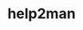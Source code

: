 ---
title: "help2man"
layout: cache
categories: [package, v0.18.1]
meta: {"versions": ["1.47.16"], "compilers": ["gcc@=7.3.1"], "oss": ["amzn2"], "platforms": ["linux"], "targets": ["aarch64", "graviton2", "x86_64_v3", "x86_64_v4"], "stacks": ["aws-isc", "aws-isc-aarch64", "root"], "num_specs": 4, "num_specs_by_stack": {"aws-isc": 2, "root": 4, "aws-isc-aarch64": 2}}
spec_details: [{"hash": "ckkifqee7vl4bjapyo52si72xffy2nco", "compiler": "gcc@=7.3.1", "versions": ["1.47.16"], "os": "amzn2", "platform": "linux", "target": "x86_64_v3", "variants": [], "stacks": ["aws-isc", "root"], "size": "-", "tarball": "https://binaries.spack.io/v0.18.1/build_cache/linux-amzn2-x86_64_v3/gcc-7.3.1/help2man-1.47.16/linux-amzn2-x86_64_v3-gcc-7.3.1-help2man-1.47.16-ckkifqee7vl4bjapyo52si72xffy2nco.spack"}, {"hash": "wznmwkgv3jm6umkp57edaomiidgwh5l4", "compiler": "gcc@=7.3.1", "versions": ["1.47.16"], "os": "amzn2", "platform": "linux", "target": "graviton2", "variants": [], "stacks": ["aws-isc-aarch64", "root"], "size": "-", "tarball": "https://binaries.spack.io/v0.18.1/build_cache/linux-amzn2-graviton2/gcc-7.3.1/help2man-1.47.16/linux-amzn2-graviton2-gcc-7.3.1-help2man-1.47.16-wznmwkgv3jm6umkp57edaomiidgwh5l4.spack"}, {"hash": "y75ifei3j7lydn3crdnifirgq4c5cx4p", "compiler": "gcc@=7.3.1", "versions": ["1.47.16"], "os": "amzn2", "platform": "linux", "target": "aarch64", "variants": [], "stacks": ["aws-isc-aarch64", "root"], "size": "-", "tarball": "https://binaries.spack.io/v0.18.1/build_cache/linux-amzn2-aarch64/gcc-7.3.1/help2man-1.47.16/linux-amzn2-aarch64-gcc-7.3.1-help2man-1.47.16-y75ifei3j7lydn3crdnifirgq4c5cx4p.spack"}, {"hash": "qhaa6kibizmqyi6r4ky57ycibmzriccb", "compiler": "gcc@=7.3.1", "versions": ["1.47.16"], "os": "amzn2", "platform": "linux", "target": "x86_64_v4", "variants": [], "stacks": ["aws-isc", "root"], "size": "-", "tarball": "https://binaries.spack.io/v0.18.1/build_cache/linux-amzn2-x86_64_v4/gcc-7.3.1/help2man-1.47.16/linux-amzn2-x86_64_v4-gcc-7.3.1-help2man-1.47.16-qhaa6kibizmqyi6r4ky57ycibmzriccb.spack"}]
---